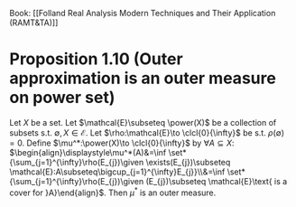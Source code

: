Book: [[Folland Real Analysis Modern Techniques and Their Application (RAMT&TA)]]
# Proposition 1.10 (Outer approximation is an outer measure on power set)
Let $X$ be a set.
Let $\mathcal{E}\subseteq \power(X)$ be a collection of subsets s.t. $\emptyset,X\in \mathcal{E}$.
Let $\rho:\mathcal{E}\to \clcl{0}{\infty}$ be s.t. $\rho(\emptyset)=0$.
Define $\mu^*:\power(X)\to \clcl{0}{\infty}$ by $\forall A\subseteq X:$ $\begin{align}\displaystyle\mu^*(A)&=\inf \set*{\sum_{j=1}^{\infty}\rho(E_{j})\given \exists(E_{j})\subseteq \mathcal{E}:A\subseteq\bigcup_{j=1}^{\infty}E_{j}}\\&=\inf \set*{\sum_{j=1}^{\infty}\rho(E_{j})\given (E_{j})\subseteq \mathcal{E}\text{ is a cover for }A}\end{align}$.
Then $\mu^*$ is an outer measure.